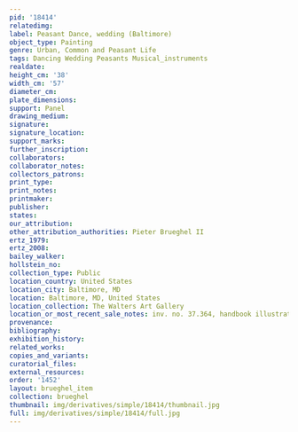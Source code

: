 ```yaml
---
pid: '18414'
relatedimg: 
label: Peasant Dance, wedding (Baltimore)
object_type: Painting
genre: Urban, Common and Peasant Life
tags: Dancing Wedding Peasants Musical_instruments
realdate: 
height_cm: '38'
width_cm: '57'
diameter_cm: 
plate_dimensions: 
support: Panel
drawing_medium: 
signature: 
signature_location: 
support_marks: 
further_inscription: 
collaborators: 
collaborator_notes: 
collectors_patrons: 
print_type: 
print_notes: 
printmaker: 
publisher: 
states: 
our_attribution: 
other_attribution_authorities: Pieter Brueghel II
ertz_1979: 
ertz_2008: 
bailey_walker: 
hollstein_no: 
collection_type: Public
location_country: United States
location_city: Baltimore, MD
location: Baltimore, MD, United States
location_collection: The Walters Art Gallery
location_or_most_recent_sale_notes: inv. no. 37.364, handbook illustration page 136.
provenance: 
bibliography: 
exhibition_history: 
related_works: 
copies_and_variants: 
curatorial_files: 
external_resources: 
order: '1452'
layout: brueghel_item
collection: brueghel
thumbnail: img/derivatives/simple/18414/thumbnail.jpg
full: img/derivatives/simple/18414/full.jpg
---
```

